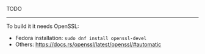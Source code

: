 TODO

---

To build it it needs OpenSSL:

- Fedora installation: `sudo dnf install openssl-devel`
- Others: https://docs.rs/openssl/latest/openssl/#automatic
